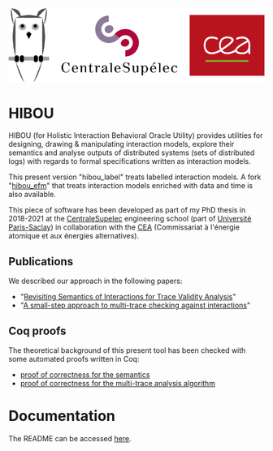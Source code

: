 
<img src="./readme/images/hibou_banner_v2.svg" alt="hibou banner" width="750">

# HIBOU

HIBOU (for Holistic Interaction Behavioral Oracle Utility) provides utilities for
designing, drawing & manipulating interaction models, explore their semantics
and analyse outputs of distributed systems (sets of distributed logs)
with regards to formal specifications written as interaction models.

This present version "hibou_label" treats labelled interaction models.
A fork "[hibou_efm](https://github.com/erwanM974/hibou_efm)" that treats interaction
models enriched with data and time is also available.

This piece of software has been developed as part of my PhD thesis in 2018-2021 at the 
[CentraleSupelec](https://www.centralesupelec.fr/)
engineering school
(part of [Université Paris-Saclay](https://www.universite-paris-saclay.fr/))
in collaboration with the 
[CEA](http://www.cea.fr/) (Commissariat à l'énergie atomique et aux énergies alternatives).

## Publications 

We described our approach in the following papers: 
- "[Revisiting Semantics of Interactions for Trace Validity Analysis](https://link.springer.com/chapter/10.1007%2F978-3-030-45234-6_24)"
- "[A small-step approach to multi-trace checking against interactions](https://dl.acm.org/doi/abs/10.1145/3412841.3442054)"

## Coq proofs

The theoretical background of this present tool has been checked with some automated proofs written in Coq:
- [proof of correctness for the semantics](https://erwanm974.github.io/coq_hibou_label_semantics_equivalence/)
- [proof of correctness for the multi-trace analysis algorithm](https://erwanm974.github.io/coq_hibou_label_multi_trace_analysis/)

# Documentation

The README can be accessed 
[here](https://github.com/erwanM974/hibou_label/blob/master/readme/0_main.md).

